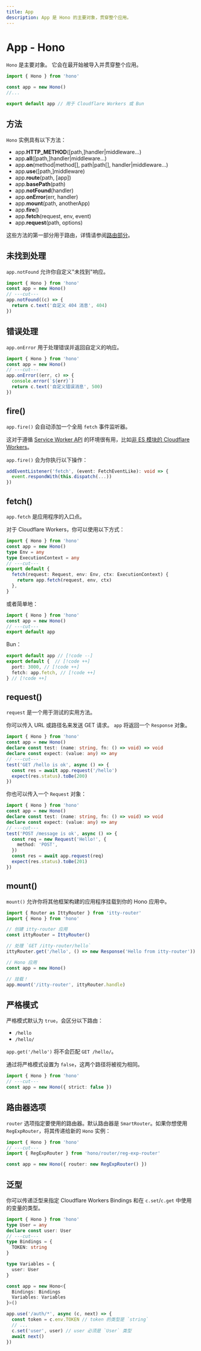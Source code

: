 ```yaml
---
title: App
description: App 是 Hono 的主要对象，贯穿整个应用。
---
```

# App - Hono

`Hono` 是主要对象。
它会在最开始被导入并贯穿整个应用。

```ts twoslash
import { Hono } from 'hono'

const app = new Hono()
//...

export default app // 用于 Cloudflare Workers 或 Bun
```

## 方法

`Hono` 实例具有以下方法：

- app.**HTTP_METHOD**(\[path,\]handler|middleware...)
- app.**all**(\[path,\]handler|middleware...)
- app.**on**(method|method[], path|path[], handler|middleware...)
- app.**use**(\[path,\]middleware)
- app.**route**(path, \[app\])
- app.**basePath**(path)
- app.**notFound**(handler)
- app.**onError**(err, handler)
- app.**mount**(path, anotherApp)
- app.**fire**()
- app.**fetch**(request, env, event)
- app.**request**(path, options)

这些方法的第一部分用于路由，详情请参阅[路由部分](/docs/api/routing)。

## 未找到处理

`app.notFound` 允许你自定义"未找到"响应。

```ts twoslash
import { Hono } from 'hono'
const app = new Hono()
// ---cut---
app.notFound((c) => {
  return c.text('自定义 404 消息', 404)
})
```

## 错误处理

`app.onError` 用于处理错误并返回自定义的响应。

```ts twoslash
import { Hono } from 'hono'
const app = new Hono()
// ---cut---
app.onError((err, c) => {
  console.error(`${err}`)
  return c.text('自定义错误消息', 500)
})
```

## fire()

`app.fire()` 会自动添加一个全局 `fetch` 事件监听器。

这对于遵循 [Service Worker API](https://developer.mozilla.org/en-US/docs/Web/API/Service_Worker_API) 的环境很有用，比如[非 ES 模块的 Cloudflare Workers](https://developers.cloudflare.com/workers/reference/migrate-to-module-workers/)。

`app.fire()` 会为你执行以下操作：

```ts
addEventListener('fetch', (event: FetchEventLike): void => {
  event.respondWith(this.dispatch(...))
})
```

## fetch()

`app.fetch` 是应用程序的入口点。

对于 Cloudflare Workers，你可以使用以下方式：

```ts twoslash
import { Hono } from 'hono'
const app = new Hono()
type Env = any
type ExecutionContext = any
// ---cut---
export default {
  fetch(request: Request, env: Env, ctx: ExecutionContext) {
    return app.fetch(request, env, ctx)
  },
}
```

或者简单地：

```ts twoslash
import { Hono } from 'hono'
const app = new Hono()
// ---cut---
export default app
```

Bun：

<!-- prettier-ignore -->
```ts
export default app // [!code --]
export default {  // [!code ++]
  port: 3000, // [!code ++]
  fetch: app.fetch, // [!code ++]
} // [!code ++]
```

## request()

`request` 是一个用于测试的实用方法。

你可以传入 URL 或路径名来发送 GET 请求。
`app` 将返回一个 `Response` 对象。

```ts twoslash
import { Hono } from 'hono'
const app = new Hono()
declare const test: (name: string, fn: () => void) => void
declare const expect: (value: any) => any
// ---cut---
test('GET /hello is ok', async () => {
  const res = await app.request('/hello')
  expect(res.status).toBe(200)
})
```

你也可以传入一个 `Request` 对象：

```ts twoslash
import { Hono } from 'hono'
const app = new Hono()
declare const test: (name: string, fn: () => void) => void
declare const expect: (value: any) => any
// ---cut---
test('POST /message is ok', async () => {
  const req = new Request('Hello!', {
    method: 'POST',
  })
  const res = await app.request(req)
  expect(res.status).toBe(201)
})
```

## mount()

`mount()` 允许你将其他框架构建的应用程序挂载到你的 Hono 应用中。

```ts
import { Router as IttyRouter } from 'itty-router'
import { Hono } from 'hono'

// 创建 itty-router 应用
const ittyRouter = IttyRouter()

// 处理 `GET /itty-router/hello`
ittyRouter.get('/hello', () => new Response('Hello from itty-router'))

// Hono 应用
const app = new Hono()

// 挂载！
app.mount('/itty-router', ittyRouter.handle)
```

## 严格模式

严格模式默认为 `true`，会区分以下路由：

- `/hello`
- `/hello/`

`app.get('/hello')` 将不会匹配 `GET /hello/`。

通过将严格模式设置为 `false`，这两个路径将被视为相同。

```ts twoslash
import { Hono } from 'hono'
// ---cut---
const app = new Hono({ strict: false })
```

## 路由器选项

`router` 选项指定要使用的路由器。默认路由器是 `SmartRouter`。如果你想使用 `RegExpRouter`，将其传递给新的 `Hono` 实例：

```ts twoslash
import { Hono } from 'hono'
// ---cut---
import { RegExpRouter } from 'hono/router/reg-exp-router'

const app = new Hono({ router: new RegExpRouter() })
```

## 泛型

你可以传递泛型来指定 Cloudflare Workers Bindings 和在 `c.set`/`c.get` 中使用的变量的类型。

```ts twoslash
import { Hono } from 'hono'
type User = any
declare const user: User
// ---cut---
type Bindings = {
  TOKEN: string
}

type Variables = {
  user: User
}

const app = new Hono<{
  Bindings: Bindings
  Variables: Variables
}>()

app.use('/auth/*', async (c, next) => {
  const token = c.env.TOKEN // token 的类型是 `string`
  // ...
  c.set('user', user) // user 必须是 `User` 类型
  await next()
})
```
